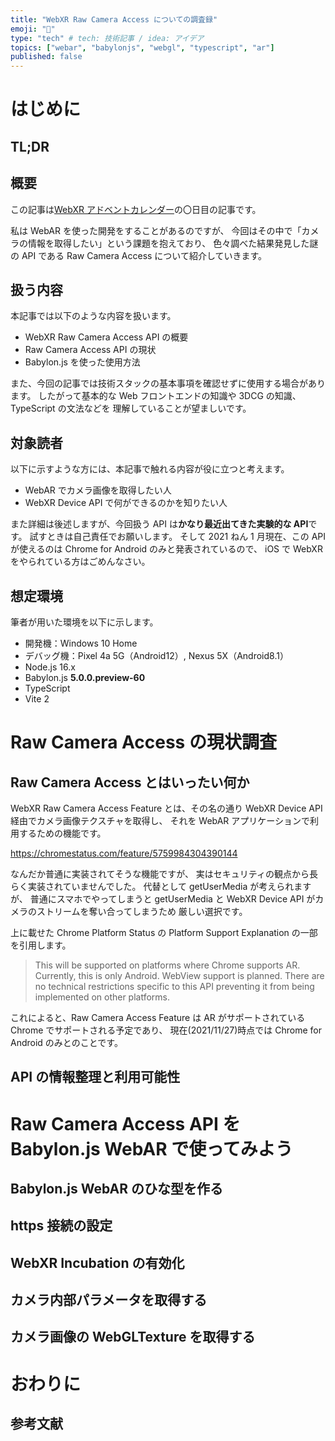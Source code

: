 ```yaml
---
title: "WebXR Raw Camera Access についての調査録"
emoji: "📸"
type: "tech" # tech: 技術記事 / idea: アイデア
topics: ["webar", "babylonjs", "webgl", "typescript", "ar"]
published: false
---
```


# はじめに

## TL;DR

## 概要

この記事は[WebXR アドベントカレンダー]()の〇日目の記事です。

私は WebAR を使った開発をすることがあるのですが、
今回はその中で「カメラの情報を取得したい」という課題を抱えており、
色々調べた結果発見した謎の API である Raw Camera Access について紹介していきます。

## 扱う内容

本記事では以下のような内容を扱います。

- WebXR Raw Camera Access API の概要
- Raw Camera Access API の現状
- Babylon.js を使った使用方法

また、今回の記事では技術スタックの基本事項を確認せずに使用する場合があります。
したがって基本的な Web フロントエンドの知識や 3DCG の知識、TypeScript の文法などを
理解していることが望ましいです。

## 対象読者

以下に示すような方には、本記事で触れる内容が役に立つと考えます。

- WebAR でカメラ画像を取得したい人
- WebXR Device API で何ができるのかを知りたい人

また詳細は後述しますが、今回扱う API は**かなり最近出てきた実験的な API**です。
試すときは自己責任でお願いします。
そして 2021 ねん 1 月現在、この API が使えるのは Chrome for Android のみと発表されているので、
iOS で WebXR をやられている方はごめんなさい。

## 想定環境

筆者が用いた環境を以下に示します。

- 開発機：Windows 10 Home
- デバッグ機：Pixel 4a 5G（Android12）, Nexus 5X（Android8.1）
- Node.js 16.x
- Babylon.js **5.0.0.preview-60**
- TypeScript
- Vite 2

# Raw Camera Access の現状調査

## Raw Camera Access とはいったい何か

WebXR Raw Camera Access Feature とは、その名の通り
WebXR Device API 経由でカメラ画像テクスチャを取得し、
それを WebAR アプリケーションで利用するための機能です。

https://chromestatus.com/feature/5759984304390144

なんだか普通に実装されてそうな機能ですが、
実はセキュリティの観点から長らく実装されていませんでした。
代替として getUserMedia が考えられますが、
普通にスマホでやってしまうと getUserMedia と WebXR Device API がカメラのストリームを奪い合ってしまうため
厳しい選択です。

上に載せた Chrome Platform Status の Platform Support Explanation の一部を引用します。

> This will be supported on platforms where Chrome supports AR. Currently, this is only Android. WebView support is planned. There are no technical restrictions specific to this API preventing it from being implemented on other platforms.

これによると、Raw Camera Access Feature は
AR がサポートされている Chrome でサポートされる予定であり、
現在(2021/11/27)時点では Chrome for Android のみとのことです。

## API の情報整理と利用可能性

# Raw Camera Access API を Babylon.js WebAR で使ってみよう

## Babylon.js WebAR のひな型を作る

## https 接続の設定

## WebXR Incubation の有効化

## カメラ内部パラメータを取得する

## カメラ画像の WebGLTexture を取得する

# おわりに

## 参考文献

